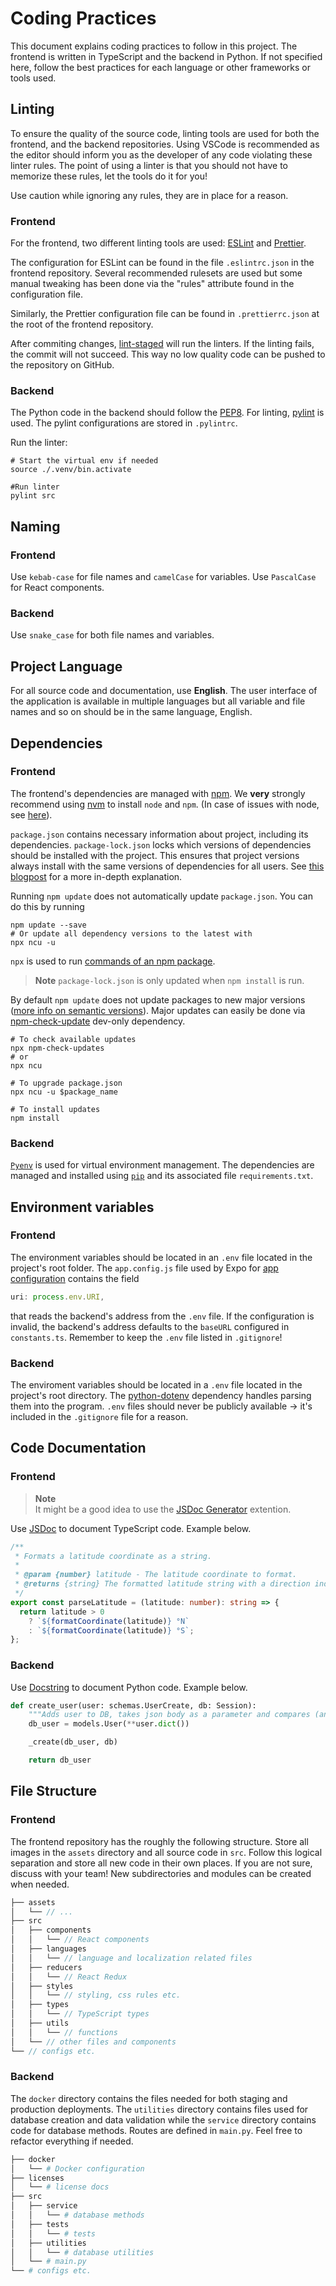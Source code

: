 # Coding Practices

This document explains coding practices to follow in this project. The frontend is written in TypeScript and the backend in Python. If not specified here, follow the best practices for each language or other frameworks or tools used.

## Linting

To ensure the quality of the source code, linting tools are used for both the frontend, and the backend repositories. Using VSCode is recommended as the editor should inform you as the developer of any code violating these linter rules. The point of using a linter is that you should not have to memorize these rules, let the tools do it for you!

Use caution while ignoring any rules, they are in place for a reason.

### Frontend

For the frontend, two different linting tools are used: [ESLint](https://eslint.org) and [Prettier](https://prettier.io).

The configuration for ESLint can be found in the file `.eslintrc.json` in the frontend repository. Several recommended rulesets are used but some manual tweaking has been done via the "rules" attribute found in the configuration file.

Similarly, the Prettier configuration file can be found in `.prettierrc.json` at the root of the frontend repository.

After commiting changes, [lint-staged](https://github.com/okonet/lint-staged) will run the linters. If the linting fails, the commit will not succeed. This way no low quality code can be pushed to the repository on GitHub.

### Backend

The Python code in the backend should follow the [PEP8](https://peps.python.org/pep-0008). For linting, [pylint](https://pypi.org/project/pylint) is used. The pylint configurations are stored in `.pylintrc`.

Run the linter:

```shell
# Start the virtual env if needed
source ./.venv/bin.activate

#Run linter
pylint src
```

## Naming

### Frontend

Use `kebab-case` for file names and `camelCase` for variables. Use `PascalCase` for React components.

### Backend

Use `snake_case` for both file names and variables.

## Project Language

For all source code and documentation, use **English**. The user interface of the application is available in multiple languages but all variable and file names and so on should be in the same language, English.

## Dependencies

### Frontend

The frontend's dependencies are managed with [npm](https://docs.npmjs.com/about-npm). We **very** strongly recommend using [nvm](https://github.com/nvm-sh/nvm) to install `node` and `npm`. (In case of issues with node, see [here](/docs/troubleshooting.md#npm-start-leads-to-syntaxerror)).

`package.json` contains necessary information about project, including its dependencies. `package-lock.json` locks which versions of dependencies should be installed with the project. This ensures that project versions always install with the same versions of dependencies for all users. See [this blogpost](https://www.knowledgehut.com/blog/web-development/package-json-vs-package-lock-json) for a more in-depth explanation.

Running `npm update` does not automatically update `package.json`. You can do this by running

```shell
npm update --save
# Or update all dependency versions to the latest with
npx ncu -u
```

`npx` is used to run [commands of an npm package](https://docs.npmjs.com/cli/v9/commands/npx).

> **Note** `package-lock.json` is only updated when `npm install` is run.

By default `npm update` does not update packages to new major versions ([more info on semantic versions](https://semver.org/)). Major updates can easily be done via [npm-check-update](https://github.com/raineorshine/npm-check-updates) dev-only dependency.

```shell
# To check available updates
npx npm-check-updates
# or
npx ncu

# To upgrade package.json
npx ncu -u $package_name

# To install updates
npm install
```

### Backend

[`Pyenv`](https://github.com/pyenv/pyenv) is used for virtual environment management. The dependencies are managed and installed using [`pip`](https://pypi.org/project/pip/) and its associated file `requirements.txt`.

## Environment variables

### Frontend

The environment variables should be located in an `.env` file located in the project's root folder. The `app.config.js` file used by Expo for [app configuration](https://docs.expo.dev/workflow/configuration/) contains the field

```javascript
uri: process.env.URI,
```

that reads the backend's address from the `.env` file. If the configuration is invalid, the backend's address defaults to the `baseURL` configured in `constants.ts`. Remember to keep the `.env` file listed in `.gitignore`!

### Backend

The enviroment variables should be located in a `.env` file located in the project's root directory. The [python-dotenv](https://pypi.org/project/python-dotenv/) dependency handles parsing them into the program. `.env` files should never be publicly available -> it's included in the `.gitignore` file for a reason.

## Code Documentation

### Frontend

> **Note**   
> It might be a good idea to use the [JSDoc Generator](https://marketplace.visualstudio.com/items?itemName=crystal-spider.jsdoc-generator) extention.

Use [JSDoc](https://jsdoc.app) to document TypeScript code. Example below.

```typescript
/**
 * Formats a latitude coordinate as a string.
 *
 * @param {number} latitude - The latitude coordinate to format.
 * @returns {string} The formatted latitude string with a direction indicator.
 */
export const parseLatitude = (latitude: number): string => {
  return latitude > 0
    ? `${formatCoordinate(latitude)} °N`
    : `${formatCoordinate(latitude)} °S`;
};
```

### Backend

Use [Docstring](https://peps.python.org/pep-0257) to document Python code. Example below.

```python
def create_user(user: schemas.UserCreate, db: Session):
    """Adds user to DB, takes json body as a parameter and compares (and validates) it according to schemas.py"""
    db_user = models.User(**user.dict())

    _create(db_user, db)

    return db_user
```

## File Structure

### Frontend

The frontend repository has the roughly the following structure. Store all images in the `assets` directory and all source code in `src`. Follow this logical separation and store all new code in their own places. If you are not sure, discuss with your team! New subdirectories and modules can be created when needed.

```javascript
├── assets
│   └── // ...
├── src
│   ├── components
│   │   └── // React components
│   ├── languages
│   │   └── // language and localization related files
│   ├── reducers
│   │   └── // React Redux
│   ├── styles
│   │   └── // styling, css rules etc.
│   ├── types
│   │   └── // TypeScript types
│   ├── utils
│   │   └── // functions
│   └── // other files and components
└── // configs etc.
```

### Backend

The `docker` directory contains the files needed for both staging and production deployments. The `utilities` directory contains files used for database creation and data validation while the `service` directory contains code for database methods. Routes are defined in `main.py`. Feel free to refactor everything if needed.

```python
├── docker
│   └── # Docker configuration
├── licenses
│   └── # license docs
├── src
│   ├── service
│   │   └── # database methods
│   ├── tests
│   │   └── # tests
│   ├── utilities
│   │   └── # database utilities
│   └── # main.py
└── # configs etc.
```
